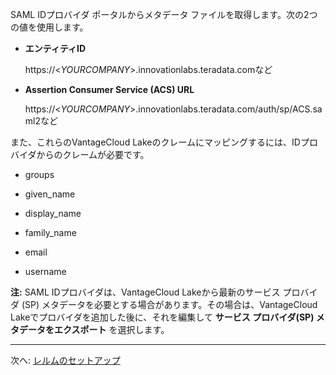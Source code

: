 SAML IDプロバイダ ポータルからメタデータ ファイルを取得します。次の2つの値を使用します。

-   **エンティティID**

    https://<*YOURCOMPANY*>.innovationlabs.teradata.comなど


-   **Assertion Consumer Service (ACS) URL**

    https://<*YOURCOMPANY*>.innovationlabs.teradata.com/auth/sp/ACS.saml2など


また、これらのVantageCloud Lakeのクレームにマッピングするには、IDプロバイダからのクレームが必要です。

-   groups


-   given_name


-   display_name


-   family_name


-   email


-   username


**注:** SAML IDプロバイダは、VantageCloud Lakeから最新のサービス プロバイダ (SP) メタデータを必要とする場合があります。その場合は、VantageCloud Lakeでプロバイダを追加した後に、それを編集して **サービス プロバイダ(SP) メタデータをエクスポート** を選択します。

---

次へ: [レルムのセットアップ](ruf1680184116601.md)

